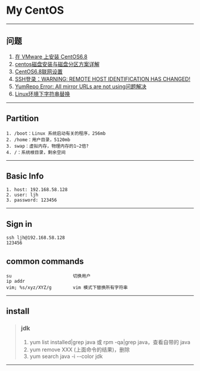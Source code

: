 # My CentOS

---
## 问题
1. [在 VMware 上安装 CentOS6.8](https://www.cnblogs.com/moranlei/p/9333184.html)
2. [centos磁盘安装与磁盘分区方案详解](https://www.cnblogs.com/sunmoonp/p/10968359.html)
3. [CentOS6.8联网设置](https://blog.csdn.net/Catdingwt/article/details/79585929)
4. [SSH登录：WARNING: REMOTE HOST IDENTIFICATION HAS CHANGED!](https://blog.csdn.net/xlgen157387/article/details/52669709)
5. [YumRepo Error: All mirror URLs are not using问题解决](http://blog.sina.com.cn/s/blog_541a3cf10101h245.html)
6. [Linux环境下字符串替换](https://blog.csdn.net/ymaini/article/details/80724806)
---
## Partition
    1. /boot：Linux 系统启动有关的程序，256mb
    2. /home：用户目录，5120mb
    3. swap：虚拟内存，物理内存的1~2倍?
    4. /：系统根目录，剩余空间
---
## Basic Info
    1. host: 192.168.58.128
    2. user: ljh
    3. password: 123456
---
## Sign in
    ssh ljh@192.168.58.128
    123456
## common commands
    su                       切换用户
    ip addr
    vim; %s/xyz/XYZ/g        vim 模式下替换所有字符串
---
## install
>### jdk
>1. yum list installed|grep java 或 rpm -qa|grep java，查看自带的 java
>2. yum remove XXX (上面命令的结果)，删除
>3. yum search java -i --color jdk
---